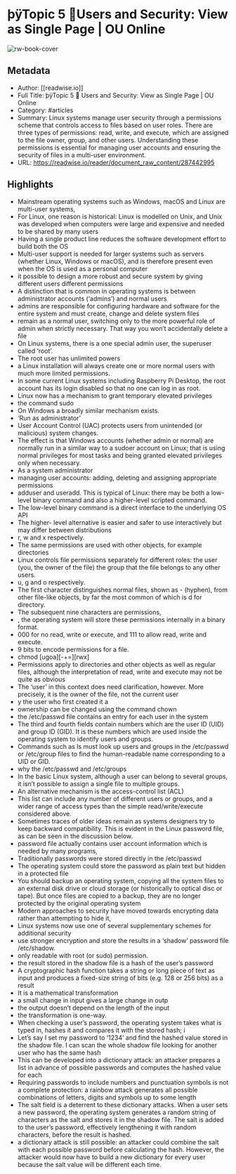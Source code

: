 # þÿTopic 5   Users and Security: View as Single Page | OU Online

![rw-book-cover](https://readwise-assets.s3.amazonaws.com/media/reader/parsed_document_assets/287442995/RI-SabhbkhTGy1lNdMKlLRnbhSjqzO13KI2gn9AItdg-cove_82nP7JJ.png)

## Metadata
- Author: [[readwise.io]]
- Full Title: þÿTopic 5   Users and Security: View as Single Page | OU Online
- Category: #articles
- Summary: Linux systems manage user security through a permissions scheme that controls access to files based on user roles. There are three types of permissions: read, write, and execute, which are assigned to the file owner, group, and other users. Understanding these permissions is essential for managing user accounts and ensuring the security of files in a multi-user environment.
- URL: https://readwise.io/reader/document_raw_content/287442995

## Highlights
- Mainstream operating systems such as Windows, macOS and Linux are multi-user systems,
- For Linux, one reason is historical: Linux is modelled on Unix, and Unix was developed when computers were large and expensive and needed to be shared by many users
- Having a single product line reduces the software development effort to build both the OS
- Multi-user support is needed for larger systems such as servers (whether Linux, Windows or macOS), and is therefore present even when the OS is used as a personal computer
- it possible to design a more robust and secure system by giving different users different permissions
- A distinction that is common in operating systems is between administrator accounts (‘admins’) and normal users
- admins are responsible for configuring hardware and software for the entire system and must create, change and delete system files
- remain as a normal user, switching only to the more powerful role of admin when strictly necessary. That way you won’t accidentally delete a file
- On Linux systems, there is a one special admin user, the superuser called ‘root’.
- The root user has unlimited powers
- a Linux installation will always create one or more normal users with much more limited permissions.
- In some current Linux systems including Raspberry Pi Desktop, the root account has its login disabled so that no one can log in as root.
- Linux now has a mechanism to grant temporary elevated privileges
- the command sudo
- On Windows a broadly similar mechanism exists.
- ‘Run as administrator’
- User Account Control (UAC) protects users from unintended (or malicious) system changes.
- The effect is that Windows accounts (whether admin or normal) are normally run in a similar way to a sudoer account on Linux; that is using normal privileges for most tasks and being granted elevated privileges only when necessary.
- As a system administrator
- managing user accounts: adding, deleting and assigning appropriate permissions
- adduser and useradd. This is typical of Linux: there may be both a low-level binary command and also a higher-level scripted command.
- The low-level binary command is a direct interface to the underlying OS API
- The higher- level alternative is easier and safer to use interactively but may differ between distributions
- r, w and x respectively.
- The same permissions are used with other objects, for example directories
- Linux controls file permissions separately for different roles: the user (you, the owner of the file) the group that the file belongs to any other users.
- u, g and o respectively.
- The first character distinguishes normal files, shown as - (hyphen), from other file-like objects, by far the most common of which is d for directory.
- The subsequent nine characters are permissions,
- , the operating system will store these permissions internally in a binary format.
- 000 for no read, write or execute, and 111 to allow read, write and execute.
- 9 bits to encode permissions for a file.
- chmod [ugoa][-+=][rwx] <file>
- Permissions apply to directories and other objects as well as regular files, although the interpretation of read, write and execute may not be quite as obvious
- The ‘user’ in this context does need clarification, however. More precisely, it is the owner of the file, not the current user
- y the user who first created it a
- ownership can be changed using the command chown
- the /etc/passwd file contains an entry for each user in the system
- The third and fourth fields contain numbers which are the user ID (UID) and group ID (GID). It is these numbers which are used inside the operating system to identify users and groups.
- Commands such as ls must look up users and groups in the /etc/passwd or /etc/group files to find the human-readable name corresponding to a UID or GID.
- why the /etc/passwd and /etc/groups
- In the basic Linux system, although a user can belong to several groups, it isn’t possible to assign a single file to multiple groups.
- An alternative mechanism is the access-control list (ACL)
- This list can include any number of different users or groups, and a wider range of access types than the simple read/write/execute considered above.
- Sometimes traces of older ideas remain as systems designers try to keep backward compatibility. This is evident in the Linux password file, as can be seen in the discussion below.
- password file actually contains user account information which is needed by many programs,
- Traditionally passwords were stored directly in the /etc/passwd
- The operating system could store the password as plain text but hidden in a protected file
- You should backup an operating system, copying all the system files to an external disk drive or cloud storage (or historically to optical disc or tape). But once files are copied to a backup, they are no longer protected by the original operating system
- Modern approaches to security have moved towards encrypting data rather than attempting to hide it,
- Linux systems now use one of several supplementary schemes for additional security
- use stronger encryption and store the results in a ‘shadow’ password file /etc/shadow.
- only readable with root (or sudo) permission.
- the result stored in the shadow file is a hash of the user’s password
- A cryptographic hash function takes a string or long piece of text as input and produces a fixed-size string of bits (e.g. 128 or 256 bits) as a result
- It is a mathematical transformation
- a small change in input gives a large change in outp
- the output doesn’t depend on the length of the input
- the transformation is one-way.
- When checking a user’s password, the operating system takes what is typed in, hashes it and compares it with the stored hash; i
- Let’s say I set my password to ‘1234’ and find the hashed value stored in the shadow file. I can scan the whole shadow file looking for another user who has the same hash
- This can be developed into a dictionary attack: an attacker prepares a list in advance of possible passwords and computes the hashed value for each
- Requiring passwords to include numbers and punctuation symbols is not a complete protection: a rainbow attack generates all possible combinations of letters, digits and symbols up to some length
- The salt field is a deterrent to these dictionary attacks. When a user sets a new password, the operating system generates a random string of characters as the salt and stores it in the shadow file. The salt is added to the user’s password, effectively lengthening it with random characters, before the result is hashed.
- a dictionary attack is still possible: an attacker could combine the salt with each possible password before calculating the hash. However, the attacker would now have to build a new dictionary for every user because the salt value will be different each time.
